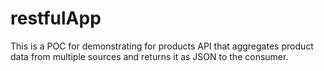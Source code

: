 # restfulApp
This is a POC for demonstrating for products API that aggregates product data from multiple sources and returns it as JSON to the consumer.
